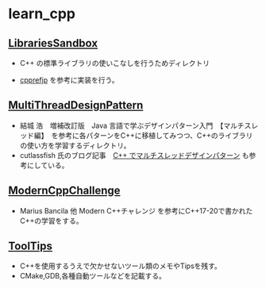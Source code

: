 # learn_cpp

## [LibrariesSandbox](/LibrariesSandbox)

 - C++ の標準ライブラリの使いこなしを行うためディレクトリ

 - [cpprefjp](https://cpprefjp.github.io/) を参考に実装を行う。

## [MultiThreadDesignPattern](/MultiThreadDesignPattern)

- 結城 浩　増補改訂版　Java 言語で学ぶデザインパターン入門　【マルチスレッド編】　を参考に各パターンをC++に移植してみつつ、C++のライブラリの使い方を学習するディレクトリ。
- cutlassfish 氏のブログ記事　[C++ でマルチスレッドデザインパターン](https://cutlassfish.wordpress.com/2016/09/10/c-%E3%81%A7%E3%83%9E%E3%83%AB%E3%83%81%E3%82%B9%E3%83%AC%E3%83%83%E3%83%89%E3%83%87%E3%82%B6%E3%82%A4%E3%83%B3%E3%83%91%E3%82%BF%E3%83%BC%E3%83%B3/) も参考にしている。

## [ModernCppChallenge](/ModernCppChallenge)

- Marius Bancila 他 Modern C++チャレンジ を参考にC++17-20で書かれたC++の学習をする。

## [ToolTips](/ToolTips)

- C++を使用するうえで欠かせないツール類のメモやTipsを残す。
- CMake,GDB,各種自動ツールなどを記載する。
